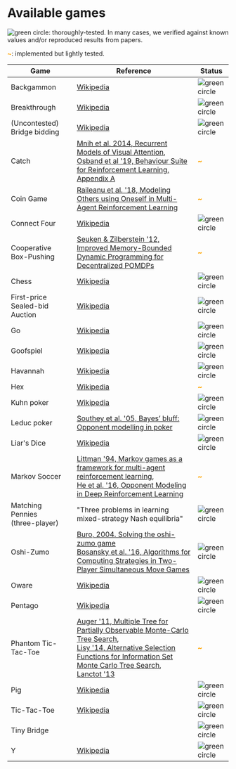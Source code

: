 # Available games

![](_static/green_circ10.png "green circle"): thoroughly-tested. In many cases,
we verified against known values and/or reproduced results from papers.

<font color="orange"><b>~</b></font>: implemented but lightly tested.

Game                                  | Reference                                                                                                                                                                                                                                                                                                                                                        | Status
------------------------------------- | ---------------------------------------------------------------------------------------------------------------------------------------------------------------------------------------------------------------------------------------------------------------------------------------------------------------------------------------------------------------- | ------
Backgammon                            | [Wikipedia](https://en.wikipedia.org/wiki/Backgammon)                                                                                                                                                                                                                                                                                                            | ![](_static/green_circ10.png "green circle")
Breakthrough                          | [Wikipedia](https://en.wikipedia.org/wiki/Breakthrough_\(board_game\))                                                                                                                                                                                                                                                                                           | ![](_static/green_circ10.png "green circle")
(Uncontested) Bridge bidding          | [Wikipedia](https://en.wikipedia.org/wiki/Contract_bridge)                                                                                                                                                                                                                                                                                                       | ![](_static/green_circ10.png "green circle")
Catch                                 | [Mnih et al. 2014, Recurrent Models of Visual Attention](https://papers.nips.cc/paper/5542-recurrent-models-of-visual-attention.pdf),<br>[Osband et al '19, Behaviour Suite for Reinforcement Learning, Appendix A](https://arxiv.org/abs/1908.03568)                                                                                                            | <font color="orange"><b>~</b></font>
Coin Game                             | [Raileanu et al. '18, Modeling Others using Oneself in Multi-Agent Reinforcement Learning](https://arxiv.org/abs/1802.09640)                                                                                                                                                                                                                                     | <font color="orange"><b>~</b></font>
Connect Four                          | [Wikipedia](https://en.wikipedia.org/wiki/Connect_Four)                                                                                                                                                                                                                                                                                                          | ![](_static/green_circ10.png "green circle")
Cooperative Box-Pushing               | [Seuken & Zilberstein '12, Improved Memory-Bounded Dynamic Programming for Decentralized POMDPs](https://arxiv.org/abs/1206.5295)                                                                                                                                                                                                                                | <font color="orange"><b>~</b></font>
Chess                                 | [Wikipedia](https://en.wikipedia.org/wiki/Chess)                                                                                                                                                                                                                                                                                                                 | ![](_static/green_circ10.png "green circle")
First-price <br /> Sealed-bid Auction | [Wikipedia](https://en.wikipedia.org/wiki/First-price_sealed-bid_auction)                                                                                                                                                                                                                                                                                        | ![](_static/green_circ10.png "green circle")
Go                                    | [Wikipedia](https://en.wikipedia.org/wiki/Go_\(game\))                                                                                                                                                                                                                                                                                                           | ![](_static/green_circ10.png "green circle")
Goofspiel                             | [Wikipedia](https://en.wikipedia.org/wiki/Goofspiel)                                                                                                                                                                                                                                                                                                             | ![](_static/green_circ10.png "green circle")
Havannah                              | [Wikipedia](https://en.wikipedia.org/wiki/Havannah)                                                                                                                                                                                                                                                                                                              | ![](_static/green_circ10.png "green circle")
Hex                                   | [Wikipedia](https://en.wikipedia.org/wiki/Hex_\(board_game\))                                                                                                                                                                                                                                                                                                    | <font color="orange"><b>~</b></font>
Kuhn poker                            | [Wikipedia](https://en.wikipedia.org/wiki/Kuhn_poker)                                                                                                                                                                                                                                                                                                            | ![](_static/green_circ10.png "green circle")
Leduc poker                           | [Southey et al. '05, Bayes’ bluff: Opponent modelling in poker](https://arxiv.org/abs/1207.1411)                                                                                                                                                                                                                                                                 | ![](_static/green_circ10.png "green circle")
Liar's Dice                           | [Wikipedia](https://en.wikipedia.org/wiki/Liar%27s_dice)                                                                                                                                                                                                                                                                                                         | ![](_static/green_circ10.png "green circle")
Markov Soccer                         | [Littman '94, Markov games as a framework for multi-agent reinforcement learning](https://www2.cs.duke.edu/courses/spring07/cps296.3/littman94markov.pdf),<br>[He et al. '16, Opponent Modeling in Deep Reinforcement Learning](https://arxiv.org/abs/1609.05559)                                                                                                | <font color="orange"><b>~</b></font>
Matching Pennies <br />(three-player) | "Three problems in learning mixed-strategy Nash equilibria"                                                                                                                                                                                                                                                                                                      | ![](_static/green_circ10.png "green circle")
Oshi-Zumo                             | [Buro, 2004. Solving the oshi-zumo game](https://link.springer.com/chapter/10.1007/978-0-387-35706-5_23) <br> [Bosansky et al. '16, Algorithms for Computing Strategies in Two-Player Simultaneous Move Games](http://mlanctot.info/files/papers/aij-2psimmove.pdf)                                                                                              | ![](_static/green_circ10.png "green circle")
Oware                                 | [Wikipedia](https://en.wikipedia.org/wiki/Oware)                                                                                                                                                                                                                                                                                                                 | ![](_static/green_circ10.png "green circle")
Pentago                               | [Wikipedia](https://en.wikipedia.org/wiki/Pentago)                                                                                                                                                                                                                                                                                                               | ![](_static/green_circ10.png "green circle")
Phantom Tic-Tac-Toe                   | [Auger '11, Multiple Tree for Partially Observable Monte-Carlo Tree Search](https://hal.archives-ouvertes.fr/hal-00563480v2/document),<br>[Lisy '14, Alternative Selection Functions for Information Set Monte Carlo Tree Search](https://core.ac.uk/download/pdf/81646968.pdf), <br>[Lanctot '13](http://mlanctot.info/files/papers/PhD_Thesis_MarcLanctot.pdf) | <font color="orange"><b>~</b></font>
Pig                                   | [Wikipedia](https://en.wikipedia.org/wiki/Pig_\(dice_game\))                                                                                                                                                                                                                                                                                                     | ![](_static/green_circ10.png "green circle")
Tic-Tac-Toe                           | [Wikipedia](https://en.wikipedia.org/wiki/Tic-tac-toe)                                                                                                                                                                                                                                                                                                           | ![](_static/green_circ10.png "green circle")
Tiny Bridge                           |                                                                                                                                                                                                                                                                                                                                                                  | ![](_static/green_circ10.png "green circle")
Y                                     | [Wikipedia](https://en.wikipedia.org/wiki/Y_\(game\))                                                                                                                                                                                                                                                                                                            | ![](_static/green_circ10.png "green circle")

